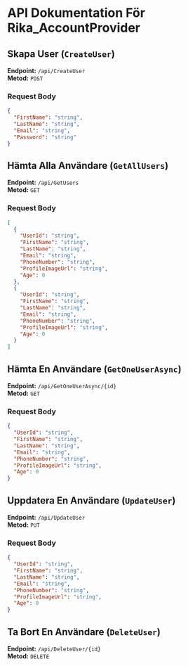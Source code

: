 # API Dokumentation För Rika_AccountProvider

## Skapa User (`CreateUser`)

**Endpoint:** `/api/CreateUser`  
**Metod:** `POST`

### Request Body

```json
{
  "FirstName": "string",
  "LastName": "string",
  "Email": "string",
  "Password": "string"
}

````

## Hämta Alla Användare (`GetAllUsers`)

**Endpoint:** `/api/GetUsers`  
**Metod:** `GET`

### Request Body

```json
[
  {
    "UserId": "string",
    "FirstName": "string",
    "LastName": "string",
    "Email": "string",
    "PhoneNumber": "string",
    "ProfileImageUrl": "string",
    "Age": 0
  },
  {
    "UserId": "string",
    "FirstName": "string",
    "LastName": "string",
    "Email": "string",
    "PhoneNumber": "string",
    "ProfileImageUrl": "string",
    "Age": 0
  }
]

````
## Hämta En Användare (`GetOneUserAsync`)

**Endpoint:** `/api/GetOneUserAsync/{id}`  
**Metod:** `GET`

### Request Body

```json
{
  "UserId": "string",
  "FirstName": "string",
  "LastName": "string",
  "Email": "string",
  "PhoneNumber": "string",
  "ProfileImageUrl": "string",
  "Age": 0
}

````

## Uppdatera En Användare (`UpdateUser`)

**Endpoint:** `/api/UpdateUser`  
**Metod:** `PUT`

### Request Body

```json
{
  "UserId": "string",
  "FirstName": "string",
  "LastName": "string",
  "Email": "string",
  "PhoneNumber": "string",
  "ProfileImageUrl": "string",
  "Age": 0
}

````

## Ta Bort En Användare (`DeleteUser`)

**Endpoint:** `/api/DeleteUser/{id}`  
**Metod:** `DELETE`
